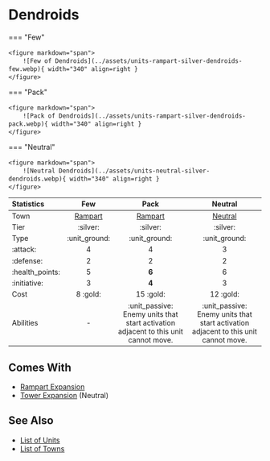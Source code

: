 # Dendroids

=== "Few"

    <figure markdown="span">
        ![Few of Dendroids](../assets/units-rampart-silver-dendroids-few.webp){ width="340" align=right }
    </figure>

=== "Pack"

    <figure markdown="span">
        ![Pack of Dendroids](../assets/units-rampart-silver-dendroids-pack.webp){ width="340" align=right }
    </figure>

=== "Neutral"

    <figure markdown="span">
        ![Neutral Dendroids](../assets/units-neutral-silver-dendroids.webp){ width="340" align=right }
    </figure>


| Statistics | Few | Pack | Neutral |
| :--- | :---: | :---: | :---: |
| Town | [Rampart](../towns/rampart.md) | [Rampart](../towns/rampart.md) | [Neutral](../towns/neutral.md) |
| Tier | :silver: | :silver: | :silver: |
| Type | :unit_ground: | :unit_ground: | :unit_ground: |
| :attack: | 4 | 4 | 3 |
| :defense: | 2 | 2 | 2 |
| :health_points: | 5 | **6** | 6 |
| :initiative: | 3 | **4** | 3 |
| Cost | 8 :gold: | 15 :gold: | 12 :gold: |
| Abilities | - | :unit_passive: Enemy units that start activation adjacent to this unit cannot move. | :unit_passive: Enemy units that start activation adjacent to this unit cannot move. |


## Comes With

- [Rampart Expansion](../content/rampart_expansion.md)
- [Tower Expansion](../content/tower_expansion.md) (Neutral)


## See Also

- [List of Units](index.md)
- [List of Towns](../towns/index.md)